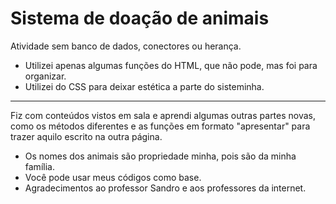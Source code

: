 # Sistema de doação de animais
Atividade sem banco de dados, conectores ou herança.
  - Utilizei apenas algumas funções do HTML, que não pode, mas foi para organizar.
  - Utilizei do CSS para deixar estética a parte do sisteminha.

_________________________________________________________________________________________________________________________________________

Fiz com conteúdos vistos em sala e aprendi algumas outras partes novas, como os métodos diferentes e as funções em formato "apresentar" para trazer aquilo escrito na outra página.
  - Os nomes dos animais são propriedade minha, pois são da minha família.
  - Você pode usar meus códigos como base.
  - Agradecimentos ao professor Sandro e aos professores da internet.
